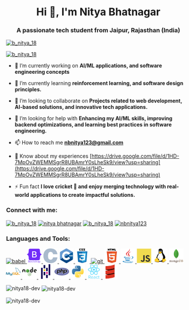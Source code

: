 <h1 align="center">Hi 👋, I'm Nitya Bhatnagar</h1>
<h3 align="center">A passionate tech student from Jaipur, Rajasthan (India)</h3>

<p align="left"> <a href="https://twitter.com/b_nitya_18" target="blank"><img src="https://img.shields.io/twitter/follow/b_nitya_18?logo=twitter&style=for-the-badge" alt="b_nitya_18" /></a> </p>
<p align="centre"> <a href="https://www.instagram.com/b_nitya_18" target="blank"><img src="https://img.shields.io/badge/Instagram-%40b_nitya_18-E4405F?logo=instagram&logoColor=white" alt="b_nitya_18" /></a> </p>

- 🔭 I’m currently working on **AI/ML applications, and software engineering concepts**

- 🌱 I’m currently learning **reinforcement learning, and software design principles.**

- 👯 I’m looking to collaborate on **Projects related to web development, AI-based solutions, and innovative tech applications.**

- 🤝 I’m looking for help with **Enhancing my AI/ML skills, improving backend optimizations, and learning best practices in software engineering.**

- 📫 How to reach me **nbnitya123@gmail.com**

- 📄 Know about my experiences [https://drive.google.com/file/d/1HD-7MpOvZWEMMSgrR8UBAmrY0sLheSk9/view?usp=sharing](https://drive.google.com/file/d/1HD-7MpOvZWEMMSgrR8UBAmrY0sLheSk9/view?usp=sharing)

- ⚡ Fun fact **I love cricket 🏏 and enjoy merging technology with real-world applications to create impactful solutions.**

<h3 align="left">Connect with me:</h3>
<p align="left">
<a href="https://twitter.com/b_nitya_18" target="blank"><img align="center" src="https://raw.githubusercontent.com/rahuldkjain/github-profile-readme-generator/master/src/images/icons/Social/twitter.svg" alt="b_nitya_18" height="30" width="40" /></a>
<a href="https://linkedin.com/in/nitya bhatnagar" target="blank"><img align="center" src="https://raw.githubusercontent.com/rahuldkjain/github-profile-readme-generator/master/src/images/icons/Social/linked-in-alt.svg" alt="nitya bhatnagar" height="30" width="40" /></a>
<a href="https://instagram.com/b_nitya_18" target="blank"><img align="center" src="https://raw.githubusercontent.com/rahuldkjain/github-profile-readme-generator/master/src/images/icons/Social/instagram.svg" alt="b_nitya_18" height="30" width="40" /></a>
<a href="https://www.hackerrank.com/nbnitya123" target="blank"><img align="center" src="https://raw.githubusercontent.com/rahuldkjain/github-profile-readme-generator/master/src/images/icons/Social/hackerrank.svg" alt="nbnitya123" height="30" width="40" /></a>
</p>

<h3 align="left">Languages and Tools:</h3>
<p align="left"> <a href="https://babeljs.io/" target="_blank" rel="noreferrer"> <img src="https://www.vectorlogo.zone/logos/babeljs/babeljs-icon.svg" alt="babel" width="40" height="40"/> </a> <a href="https://getbootstrap.com" target="_blank" rel="noreferrer"> <img src="https://raw.githubusercontent.com/devicons/devicon/master/icons/bootstrap/bootstrap-plain-wordmark.svg" alt="bootstrap" width="40" height="40"/> </a> <a href="https://www.cprogramming.com/" target="_blank" rel="noreferrer"> <img src="https://raw.githubusercontent.com/devicons/devicon/master/icons/c/c-original.svg" alt="c" width="40" height="40"/> </a> <a href="https://www.w3schools.com/cpp/" target="_blank" rel="noreferrer"> <img src="https://raw.githubusercontent.com/devicons/devicon/master/icons/cplusplus/cplusplus-original.svg" alt="cplusplus" width="40" height="40"/> </a> <a href="https://www.w3schools.com/css/" target="_blank" rel="noreferrer"> <img src="https://raw.githubusercontent.com/devicons/devicon/master/icons/css3/css3-original-wordmark.svg" alt="css3" width="40" height="40"/> </a> <a href="https://git-scm.com/" target="_blank" rel="noreferrer"> <img src="https://www.vectorlogo.zone/logos/git-scm/git-scm-icon.svg" alt="git" width="40" height="40"/> </a> <a href="https://www.w3.org/html/" target="_blank" rel="noreferrer"> <img src="https://raw.githubusercontent.com/devicons/devicon/master/icons/html5/html5-original-wordmark.svg" alt="html5" width="40" height="40"/> </a> <a href="https://www.java.com" target="_blank" rel="noreferrer"> <img src="https://raw.githubusercontent.com/devicons/devicon/master/icons/java/java-original.svg" alt="java" width="40" height="40"/> </a> <a href="https://developer.mozilla.org/en-US/docs/Web/JavaScript" target="_blank" rel="noreferrer"> <img src="https://raw.githubusercontent.com/devicons/devicon/master/icons/javascript/javascript-original.svg" alt="javascript" width="40" height="40"/> </a> <a href="https://www.linux.org/" target="_blank" rel="noreferrer"> <img src="https://raw.githubusercontent.com/devicons/devicon/master/icons/linux/linux-original.svg" alt="linux" width="40" height="40"/> </a> <a href="https://www.mongodb.com/" target="_blank" rel="noreferrer"> <img src="https://raw.githubusercontent.com/devicons/devicon/master/icons/mongodb/mongodb-original-wordmark.svg" alt="mongodb" width="40" height="40"/> </a> <a href="https://www.mysql.com/" target="_blank" rel="noreferrer"> <img src="https://raw.githubusercontent.com/devicons/devicon/master/icons/mysql/mysql-original-wordmark.svg" alt="mysql" width="40" height="40"/> </a> <a href="https://nodejs.org" target="_blank" rel="noreferrer"> <img src="https://raw.githubusercontent.com/devicons/devicon/master/icons/nodejs/nodejs-original-wordmark.svg" alt="nodejs" width="40" height="40"/> </a> <a href="https://pandas.pydata.org/" target="_blank" rel="noreferrer"> <img src="https://raw.githubusercontent.com/devicons/devicon/2ae2a900d2f041da66e950e4d48052658d850630/icons/pandas/pandas-original.svg" alt="pandas" width="40" height="40"/> </a> <a href="https://www.php.net" target="_blank" rel="noreferrer"> <img src="https://raw.githubusercontent.com/devicons/devicon/master/icons/php/php-original.svg" alt="php" width="40" height="40"/> </a> <a href="https://www.python.org" target="_blank" rel="noreferrer"> <img src="https://raw.githubusercontent.com/devicons/devicon/master/icons/python/python-original.svg" alt="python" width="40" height="40"/> </a> <a href="https://reactjs.org/" target="_blank" rel="noreferrer"> <img src="https://raw.githubusercontent.com/devicons/devicon/master/icons/react/react-original-wordmark.svg" alt="react" width="40" height="40"/> </a> <a href="https://www.scala-lang.org" target="_blank" rel="noreferrer"> <img src="https://raw.githubusercontent.com/devicons/devicon/master/icons/scala/scala-original.svg" alt="scala" width="40" height="40"/> </a> </p>

<p><img align="left" src="https://github-readme-stats.vercel.app/api/top-langs?username=nitya18-dev&show_icons=true&locale=en&layout=compact" alt="nitya18-dev" /></p>

<p>&nbsp;<img align="center" src="https://github-readme-stats.vercel.app/api?username=nitya18-dev&show_icons=true&locale=en" alt="nitya18-dev" /></p>

<p><img align="center" src="https://github-readme-streak-stats.herokuapp.com/?user=nitya18-dev&" alt="nitya18-dev" /></p>
